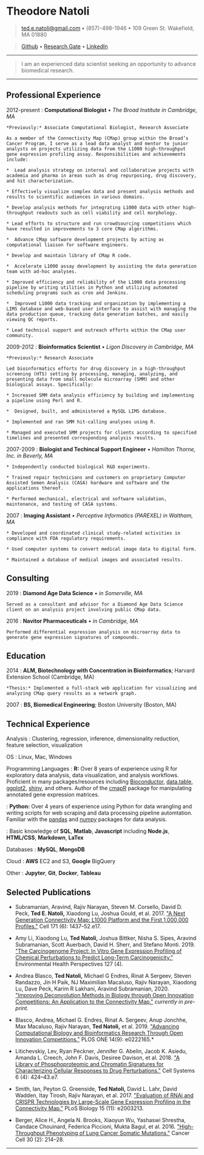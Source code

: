 Theodore Natoli
============

<!-- contact info center justified -->
> [ted.e.natoli@gmail.com](mailto:ted.e.natoli@gmail.com) • (857)-498-1946 • 109 Green St. Wakefield, MA 01880

> [Github](https://github.com/tnat1031) • [Research Gate](https://www.researchgate.net/profile/Ted_Natoli2) • [LinkedIn](https://www.linkedin.com/in/ted-natoli-compbio)


<!-- quote or summary statement set off by horizontal lines -->

----

>  I am an experienced data scientist seeking an opportunity to advance biomedical research.

----


Professional Experience
----------

2012-present
:   **Computational Biologist** • *The Broad Institute in Cambridge, MA*

    *Previously:* Associate Computational Biologist, Research Associate

    As a member of the Connectivity Map (CMap) group within the Broad’s Cancer Program, I serve as a lead data analyst and mentor to junior analysts on projects utilizing data from the L1000 high-throughput gene expression profiling assay. Responsibilities and achievements include:

    *  Lead analysis strategy on internal and collaborative projects with academia and pharma in areas such as drug repurposing, drug discovery, and hit characterization.

    * Effectively visualize complex data and present analysis methods and results to scientific audiences in various domains.

    * Develop analysis methods for integrating L1000 data with other high-throughput readouts such as cell viability and cell morphology.

    * Lead efforts to structure and run crowdsourcing competitions which have resulted in improvements to 3 core CMap algorithms. 

    *  Advance CMap software development projects by acting as computational liaison for software engineers.

    * Develop and maintain library of CMap R code.

    *  Accelerate L1000 assay development by assisting the data generation team with ad-hoc analyses.

    * Improved efficiency and reliability of the L1000 data processing pipeline by writing utilities in Python and utilizing automated scheduling programs such as cron and Jenkins.

    *  Improved L1000 data tracking and organization by implementing a LIMS database and web-based user interface to assist with managing the data production queue, tracking data generation batches, and easily viewing QC reports. 

    * Lead technical support and outreach efforts within the CMap user community.


<!-- split out RA position at Broad? -->

2009-2012
:    **Bioinformatics Scientist** • *Ligon Discovery in Cambridge, MA*

    *Previously:* Research Associate

    Led bioinformatics efforts for drug discovery in a high-throughput screening (HTS) setting by processing, managing, analyzing, and presenting data from small molecule microarray (SMM) and other biological assays. Specifically:

    * Increased SMM data analysis efficiency by building and implementing a pipeline using Perl and R. 
    
    *  Designed, built, and administered a MySQL LIMS database.
    
    * Implemented and ran SMM hit-calling analyses using R.
    
    * Managed and executed SMM projects for clients according to specified timelines and presented corresponding analysis results.



2007-2009
:   **Biologist and Techincal Support Engineer** • *Hamilton Thorne, Inc. in Beverly, MA*

    * Independently conducted biological R&D experiments. 
    
    * Trained repair technicians and customers on proprietary Computer Assisted Semen Analysis (CASA) hardware and software and the applications thereof.
    
    * Performed mechanical, electrical and software validation, maintenance, and testing of CASA systems. 



2007
:   **Imaging Assistant** • *Perceptive Informatics (PAREXEL) in Waltham, MA*

    * Developed and coordinated clinical study-related activities in compliance with FDA regulatory requirements.
    
    * Used computer systems to convert medical image data to digital form.

    * Maintained a database of medical images and associated results.


Consulting
----------

2019
:   **Diamond Age Data Science** • *in Somerville, MA*

    Served as a consultant and advisor for a Diamond Age Data Science client on an analysis project involving public CMap data.


2016
:   **Navitor Pharmaceuticals** • *in Cambridge, MA*

    Performed differential expression analysis on microarray data to generate gene expression signatures of compounds.





Education
---------

2014 
:   **ALM, Biotechnology with Concentration in Bioinformatics**; Harvard Extension School (Cambridge, MA)

    *Thesis:* Implemented a full-stack web application for visualizing and analyzing CMap query results as a network graph.

2007
:   **BS, Biomedical Engineering**; Boston University (Boston, MA)



Technical Experience
--------------------

Analysis
:    Clustering, regression, inference, dimensionality reduction, feature selection, visualization

OS
:    Linux, Mac, Windows

Programming Languages
:   **R:** Over 8 years of experience using R for exploratory data analysis, data visualization, and analysis workflows. Proficient in many packages/resources including [Bioconductor](https://www.bioconductor.org/), [data.table](https://cran.r-project.org/web/packages/data.table/vignettes/datatable-intro.html), [ggplot2](https://ggplot2.tidyverse.org/), [shiny](https://shiny.rstudio.com/), and others. Author of the [cmapR](https://github.com/cmap/cmapR) package for manipulating annotated gene expression matrices.

:   **Python:** Over 4 years of experience using Python for data wrangling and writing scripts for web scraping and data processing pipeline automtation. Familiar with the [pandas](https://pandas.pydata.org/) and [numpy](https://www.numpy.org/) packages for data analysis.

:   Basic knowledge of **SQL**, **Matlab**, **Javascript** including **Node.js**, **HTML/CSS**, **Markdown**, **LaTex**

Databases
:    **MySQL**, **MongoDB**


Cloud
:    **AWS** EC2 and S3, **Google** BigQuery

Other
:    **Jupyter**, **Git**, **Docker**, **Tableau**




Selected Publications
----------

* Subramanian, Aravind, Rajiv Narayan, Steven M. Corsello, David D. Peck, **Ted E. Natoli,** Xiaodong Lu, Joshua Gould, et al. 2017. ["A Next Generation Connectivity Map: L1000 Platform and the First 1,000,000 Profiles."](https://www.ncbi.nlm.nih.gov/pubmed/29195078) Cell 171 (6): 1437–52.e17.

* Amy Li, Xiaodong Lu, **Ted Natoli,** Joshua Bittker, Nisha S. Sipes, Aravind Subramanian, Scott Auerbach, David H. Sherr, and Stefano Monti. 2019. ["The Carcinogenome Project: In Vitro Gene Expression Profiling of Chemical Perturbations to Predict Long-Term Carcinogenicity."](https://www.ncbi.nlm.nih.gov/pubmed/30964323) Environmental Health Perspectives 127 (4).

* Andrea Blasco, **Ted Natoli,** Michael G Endres, Rinat A Sergeev, Steven Randazzo, Jin H Paik, NJ Maximilian Macaluso, Rajiv Narayan, Xiaodong Lu, Dave Peck, Karim R Lakhani, Aravind Subramanian, 2020. ["Improving Deconvolution Methods in Biology through Open Innovation Competitions: An Application to the Connectivity Map."](https://doi.org/10.1101/2020.01.10.897363) *currently in pre-print.*

* Blasco, Andrea, Michael G. Endres, Rinat A. Sergeev, Anup Jonchhe, Max Macaluso, Rajiv Narayan, **Ted Natoli,** et al. 2019. ["Advancing Computational Biology and Bioinformatics Research Through Open Innovation Competitions."](https://journals.plos.org/plosone/article?id=10.1371/journal.pone.0222165) PLOS ONE 14(9): e0222165.*

* Litichevskiy, Lev, Ryan Peckner, Jennifer G. Abelin, Jacob K. Asiedu, Amanda L. Creech, John F. Davis, Desiree Davison, et al. 2018. ["A Library of Phosphoproteomic and Chromatin Signatures for Characterizing Cellular Responses to Drug Perturbations."](https://www.ncbi.nlm.nih.gov/pubmed/29655704) Cell Systems 6 (4): 424–43.e7.

* Smith, Ian, Peyton G. Greenside, **Ted Natoli,** David L. Lahr, David Wadden, Itay Tirosh, Rajiv Narayan, et al. 2017. ["Evaluation of RNAi and CRISPR Technologies by Large-Scale Gene Expression Profiling in the Connectivity Map."](https://www.ncbi.nlm.nih.gov/pubmed/29190685) PLoS Biology 15 (11): e2003213.

* Berger, Alice H., Angela N. Brooks, Xiaoyun Wu, Yashaswi Shrestha, Candace Chouinard, Federica Piccioni, Mukta Bagul, et al. 2016. ["High-Throughput Phenotyping of Lung Cancer Somatic Mutations."](https://www.ncbi.nlm.nih.gov/pubmed/27478040) Cancer Cell 30 (2): 214–28.

<!-- to add
dpeak (when in bioRxiv) -->

----


